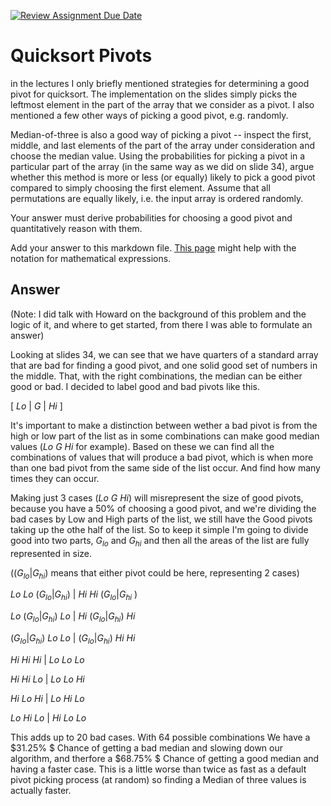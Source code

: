 [![Review Assignment Due Date](https://classroom.github.com/assets/deadline-readme-button-24ddc0f5d75046c5622901739e7c5dd533143b0c8e959d652212380cedb1ea36.svg)](https://classroom.github.com/a/IF3rQO50)
# Quicksort Pivots

in the lectures I only briefly mentioned strategies for determining a good pivot
for quicksort. The implementation on the slides simply picks the leftmost
element in the part of the array that we consider as a pivot. I also mentioned a
few other ways of picking a good pivot, e.g. randomly.

Median-of-three is also a good way of picking a pivot -- inspect the first,
middle, and last elements of the part of the array under consideration and
choose the median value. Using the probabilities for picking a pivot in a
particular part of the array (in the same way as we did on slide 34), argue
whether this method is more or less (or equally) likely to pick a good pivot
compared to simply choosing the first element. Assume that all permutations are
equally likely, i.e. the input array is ordered randomly.

Your answer must derive probabilities for choosing a good pivot and
quantitatively reason with them.

Add your answer to this markdown file. [This
page](https://docs.github.com/en/get-started/writing-on-github/working-with-advanced-formatting/writing-mathematical-expressions)
might help with the notation for mathematical expressions.


## Answer

(Note: I did talk with Howard on the background of this problem and the logic of it, and where to get started, from there I was able to formulate an answer) 

Looking at slides 34, we can see that we have quarters of a standard array that are bad for finding a good pivot, and one solid good set of numbers in the middle. That, with the right combinations, the median can be either good or bad. I decided to label good and bad pivots like this. 

[ $Lo$ | $G$ | $Hi$ ] 

It's important to make a distinction between wether a bad pivot is from the high or low part of the list as in some combinations can make good median values ($Lo$ $G$ $Hi$ for example). Based on these we can find all the combinations of values that will produce a bad pivot, which is when more than one bad pivot from the same side of the list occur. And find how many times they can occur.

Making just 3 cases ($Lo$ $G$ $Hi$) will misrepresent the size of good pivots, because you have a $50$% of choosing a good pivot, and we're dividing the bad cases by Low and High parts of the list, we still have the Good pivots taking up the othe half of the list. So to keep it simple I'm going to divide good into two parts, $G_{lo}$ and $G_{hi}$ and then all the areas of the list are fully represented in size.

(($G_{lo}|G_{hi}$) means that either pivot could be here, representing 2 cases)

$Lo$ $Lo$ ($G_{lo}|G_{hi}$) | $Hi$ $Hi$ ($G_{lo}|G_{hi}$ )

$Lo$ ($G_{lo}|G_{hi}$) $Lo$ | $Hi$ ($G_{lo}|G_{hi}$) $Hi$

($G_{lo}|G_{hi}$) $Lo$ $Lo$ | ($G_{lo}|G_{hi}$) $Hi$ $Hi$

$Hi$ $Hi$ $Hi$ | $Lo$ $Lo$ $Lo$

$Hi$ $Hi$ $Lo$ | $Lo$ $Lo$ $Hi$ 

$Hi$ $Lo$ $Hi$ | $Lo$ $Hi$ $Lo$

$Lo$ $Hi$ $Lo$ | $Hi$ $Lo$ $Lo$

This adds up to 20 bad cases. With 64 possible combinations We have a $31.25\% $ Chance of getting a bad median and slowing down our algorithm, and therfore a $68.75\% $ Chance of getting a good median and having a faster case. This is a little worse than twice as fast as a default pivot picking process (at random) so finding a Median of three values is actually faster. 
